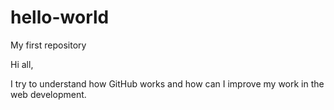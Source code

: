 # hello-world
My first repository

Hi all,

I try to understand how GitHub works and how can I improve my work in the web development.
